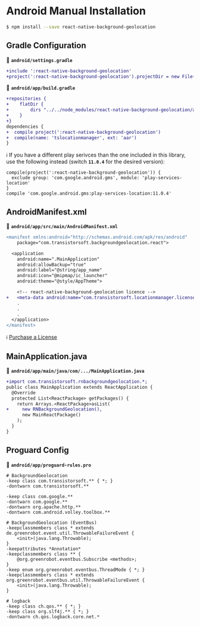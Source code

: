 # Android Manual Installation

```bash
$ npm install --save react-native-background-geolocation
```

## Gradle Configuration

:open_file_folder: **`android/settings.gradle`**

```diff
+include ':react-native-background-geolocation'
+project(':react-native-background-geolocation').projectDir = new File(rootProject.projectDir, '../node_modules/react-native-background-geolocation/android')
```

:open_file_folder: **`android/app/build.gradle`**

```diff
+repositories {
+    flatDir {
+        dirs "../../node_modules/react-native-background-geolocation/android/libs"
+    }
+}
dependencies {
+  compile project(':react-native-background-geolocation')
+  compile(name: 'tslocationmanager', ext: 'aar')
}
```

:information_source: If you have a different play serivces than the one included in this library, use the following instead (switch **`11.0.4`** for the desired version):

```
compile(project(':react-native-background-geolocation')) {
  exclude group: 'com.google.android.gms', module: 'play-services-location'
}
compile 'com.google.android.gms:play-services-location:11.0.4'
```

## AndroidManifest.xml

:open_file_folder: **`android/app/src/main/AndroidManifest.xml`**

```diff
<manifest xmlns:android="http://schemas.android.com/apk/res/android"
    package="com.transistorsoft.backgroundgeolocation.react">

  <application
    android:name=".MainApplication"
    android:allowBackup="true"
    android:label="@string/app_name"
    android:icon="@mipmap/ic_launcher"
    android:theme="@style/AppTheme">

    <!-- react-native-background-geolocation licence -->
+   <meta-data android:name="com.transistorsoft.locationmanager.license" android:value="YOUR_LICENCE_KEY_HERE" />
    .
    .
    .
  </application>
</manifest>

```

:information_source: [Purchase a License](http://www.transistorsoft.com/shop/products/react-native-background-geolocation)

## MainApplication.java

:open_file_folder: **`android/app/main/java/com/.../MainApplication.java`**

```diff
+import com.transistorsoft.rnbackgroundgeolocation.*;
public class MainApplication extends ReactApplication {
  @Override
  protected List<ReactPackage> getPackages() {
    return Arrays.<ReactPackage>asList(
+     new RNBackgroundGeolocation(),
      new MainReactPackage()
    );
  }
}
```

## Proguard Config

:open_file_folder: **`android/app/proguard-rules.pro`**

```proguard
# BackgroundGeolocation
-keep class com.transistorsoft.** { *; }
-dontwarn com.transistorsoft.**

-keep class com.google.**
-dontwarn com.google.**
-dontwarn org.apache.http.**
-dontwarn com.android.volley.toolbox.**

# BackgroundGeolocation (EventBus)
-keepclassmembers class * extends de.greenrobot.event.util.ThrowableFailureEvent {
    <init>(java.lang.Throwable);
}
-keepattributes *Annotation*
-keepclassmembers class ** {
    @org.greenrobot.eventbus.Subscribe <methods>;
}
-keep enum org.greenrobot.eventbus.ThreadMode { *; }
-keepclassmembers class * extends org.greenrobot.eventbus.util.ThrowableFailureEvent {
    <init>(java.lang.Throwable);
}

# logback
-keep class ch.qos.** { *; }
-keep class org.slf4j.** { *; }
-dontwarn ch.qos.logback.core.net.*
```
